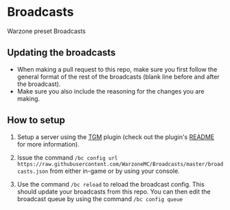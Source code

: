 # Broadcasts
Warzone preset Broadcasts

## Updating the broadcasts

- When making a pull request to this repo, make sure you first follow the general format of the rest of the broadcasts (blank line before and after the broadcast).
- Make sure you also include the reasoning for the changes you are making. 

## How to setup

1. Setup a server using the [TGM](https://jenkins.bennydoesstuff.me/job/TGM/) plugin (check out the plugin's [README](https://github.com/Warzone/TGM/blob/master/README.md) for more information).

2. Issue the command ``/bc config url https://raw.githubusercontent.com/WarzoneMC/Broadcasts/master/broadcasts.json`` from either in-game or by using your console.

3. Use the command ``/bc reload`` to reload the broadcast config. This should update your broadcasts from this repo. You can then edit the broadcast queue by using the command ``/bc config queue``
